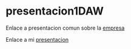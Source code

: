 # presentacion1DAW

Enlace a presentacion comun sobre la [empresa](https://docs.google.com/presentation/d/1Mt0q06c8jThGNnq2Wo3COkjs_nwvYRkB9pl63DY9vi8/edit?usp=sharing)

Enlace a mi [presentacion](https://docs.google.com/presentation/d/1bakxMUQA_AAJdNbhl4r6iKSXWh_n8SYTSNkotC2SP1w/edit?usp=sharing)
